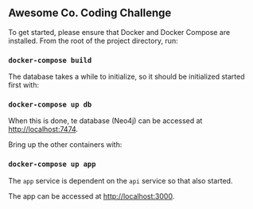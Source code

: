 ## Awesome Co. Coding Challenge

To get started, please ensure that Docker and Docker Compose are installed.
From the root of the project directory, run:

### `docker-compose build`

The database takes a while to initialize, so it should be
initialized started first with:

### `docker-compose up db`

When this is done, te database (Neo4j) can be accessed at
[http://localhost:7474](http://localhost:7474).

Bring up the other containers with:

### `docker-compose up app`

The `app` service is dependent on the `api` service so that
also started.

The app can be accessed at 
[http://localhost:3000](http://localhost:3000).
